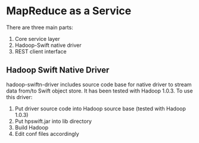 MapReduce as a Service
======================

There are three main parts:

1. Core service layer
2. Hadoop-Swift native driver
3. REST client interface

## Hadoop Swift Native Driver

hadoop-swiftn-driver includes source code base for native driver to stream data from/to Swift object store. It has been tested with Hadoop 1.0.3. To use this driver:

1. Put driver source code into Hadoop source base (tested with Hadoop 1.0.3)
2. Put hpswift.jar into lib directory
3. Build Hadoop
4. Edit conf files accordingly
 